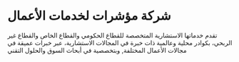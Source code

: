 # شركة مؤشرات لخدمات الأعمال
تقدم خدماتها الاستشارية المتخصصة للقطاع الحكومي والقطاع الخاص والقطاع غير الربحي، 
بكوادر محلية وعالمية ذات خبرة في المجالات الاستشارية، عبر خبرات عميقة في مجالات الأعمال
المختلفة, وبتخصصية في أبحاث السوق والحلول التقني

